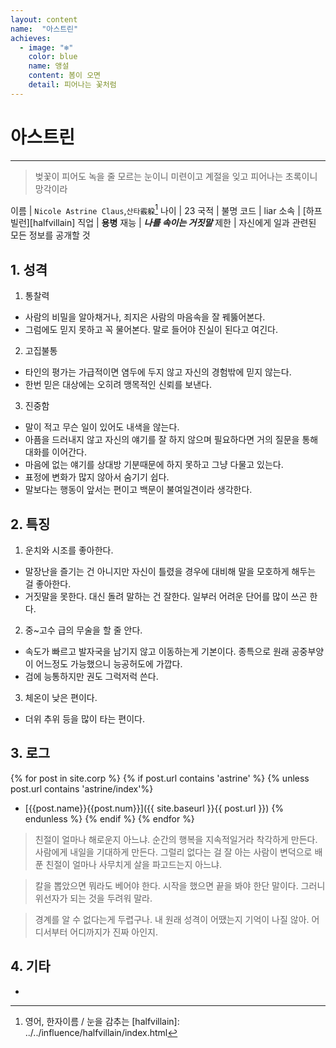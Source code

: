 ```yaml
---
layout: content
name:  "아스트린"
achieves:
  - image: "❄️"
    color: blue
    name: 앵설
    content: 봄이 오면
    detail: 피어나는 꽃처럼
---
```

# 아스트린
---
> 벚꽃이 피어도 녹을 줄 모르는 눈이니 미련이고
> 계절을 잊고 피어나는 초록이니 망각이라

이름 | `Nicole Astrine Claus`,`산타霰躱`[^name]
나이 | 23
국적 | 불명
코드 | liar
소속 | [하프빌런][halfvillain]
직업 | **용병**
재능 | ***나를 속이는 거짓말***
제한 | 자신에게 일과 관련된 모든 정보를 공개할 것

## 1. 성격

1. 통찰력
  - 사람의 비밀을 알아채거나, 죄지은 사람의 마음속을 잘 꿰뚫어본다.
  - 그럼에도 믿지 못하고 꼭 물어본다. 말로 들어야 진실이 된다고 여긴다.
2. 고집불통
  - 타인의 평가는 가급적이면 염두에 두지 않고 자신의 경험밖에 믿지 않는다.
  - 한번 믿은 대상에는 오히려 맹목적인 신뢰를 보낸다.
3. 진중함
  - 말이 적고 무슨 일이 있어도 내색을 않는다.
  - 아픔을 드러내지 않고 자신의 얘기를 잘 하지 않으며 필요하다면 거의 질문을 통해 대화를 이어간다.
  - 마음에 없는 얘기를 상대방 기분때문에 하지 못하고 그냥 다물고 있는다.
  - 표정에 변화가 많지 않아서 숨기기 쉽다.
  - 말보다는 행동이 앞서는 편이고 백문이 불여일견이라 생각한다.

## 2. 특징

1. 운치와 시조를 좋아한다.
  - 말장난을 즐기는 건 아니지만 자신이 틀렸을 경우에 대비해 말을 모호하게 해두는 걸 좋아한다.
  - 거짓말을 못한다. 대신 돌려 말하는 건 잘한다. 일부러 어려운 단어를 많이 쓰곤 한다.
2. 중~고수 급의 무술을 할 줄 안다.
  - 속도가 빠르고 발자국을 남기지 않고 이동하는게 기본이다. 종특으로 원래 공중부양이 어느정도 가능했으니 능공허도에 가깝다.
  - 검에 능통하지만 권도 그럭저럭 쓴다.
3. 체온이 낮은 편이다.
  - 더위 추위 등을 많이 타는 편이다.


## 3. 로그

{% for post in site.corp %}
{% if post.url contains 'astrine' %}
{% unless post.url contains 'astrine/index'%}
- [{{post.name}}{{post.num}}]({{ site.baseurl }}{{ post.url }})
{% endunless %}
{% endif %}
{% endfor %}

> 친절이 얼마나 해로운지 아느냐. 순간의 행복을 지속적일거라 착각하게 만든다. 사람에게 내일을 기대하게 만든다. 그럴리 없다는 걸 잘 아는 사람이 변덕으로 배푼 친절이 얼마나 사무치게 살을 파고드는지 아느냐.

> 칼을 뽑았으면 뭐라도 베어야 한다. 시작을 했으면 끝을 봐야 한단 말이다. 그러니 위선자가 되는 것을 두려워 말라.

> 경계를 알 수 없다는게 두렵구나. 내 원래 성격이 어땠는지 기억이 나질 않아. 어디서부터 어디까지가 진짜 아인지.

## 4. 기타
-

[^name]: 영어, 한자이름 / 눈을 감추는
[halfvillain]: ../../influence/halfvillain/index.html
